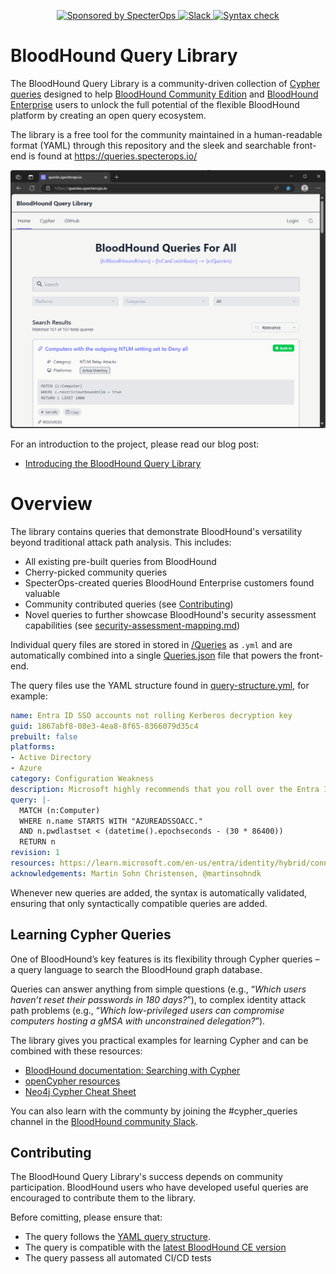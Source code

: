 <p align="center">
    <a href="https://github.com/SpecterOps/BloodHoundQueryLibrary">
        <img src="https://img.shields.io/endpoint?url=https%3A%2F%2Fraw.githubusercontent.com%2Fspecterops%2F.github%2Fmain%2Fconfig%2Fshield.json"
        alt="Sponsored by SpecterOps"/>
    </a>
    <a href="https://ghst.ly/BHSlack">
        <img src="https://img.shields.io/badge/Slack-%23cypher_queries-blueviolet?logo=slack" 
        alt="Slack"/>
    </a>
    <a href="https://github.com/SpecterOps/BloodHoundQueryLibrary/actions">
        <img src="https://github.com/SpecterOps/BloodHoundQueryLibrary/actions/workflows/syntax.yml/badge.svg"
        alt="Syntax check"/>
    </a>
</p>


# BloodHound Query Library 

The BloodHound Query Library is a community-driven collection of [Cypher queries](https://support.bloodhoundenterprise.io/hc/en-us/articles/16721164740251) designed to help [BloodHound Community Edition](https://github.com/SpecterOps/BloodHound) and [BloodHound Enterprise](https://specterops.io/bloodhound-overview/) users to unlock the full potential of the flexible BloodHound platform by creating an open query ecosystem.

The library is a free tool for the community maintained in a human-readable format (YAML) through this repository and the sleek and searchable front-end is found at https://queries.specterops.io/

![BloodHound Query Library frontend screenshot](queries.specterops.io.png)

For an introduction to the project, please read our blog post:

- [Introducing the BloodHound Query Library](https://specterops.io/blog/2025/06/17/introducing-the-bloodhound-query-library/)

# Overview

The library contains queries that demonstrate BloodHound's versatility beyond traditional attack path analysis. This includes:
- All existing pre-built queries from BloodHound
- Cherry-picked community queries
- SpecterOps-created queries BloodHound Enterprise customers found valuable
- Community contributed queries (see [Contributing](#contributing))
- Novel queries to further showcase BloodHound's security assessment capabilities (see [security-assessment-mapping.md](/docs/security-assessment-mapping.md))

Individual query files are stored in stored in [/Queries](/Queries/) as `.yml` and are automatically combined into a single  [Queries.json](/Queries.json) file that powers the front-end.

The query files use the YAML structure found in [query-structure.yml](/docs/query-structure.yml), for example:

```yaml
name: Entra ID SSO accounts not rolling Kerberos decryption key
guid: 1867abf8-08e3-4ea8-8f65-8366079d35c4
prebuilt: false
platforms: 
- Active Directory
- Azure
category: Configuration Weakness
description: Microsoft highly recommends that you roll over the Entra ID SSO Kerberos decryption key at least every 30 days.
query: |-
  MATCH (n:Computer)
  WHERE n.name STARTS WITH "AZUREADSSOACC."
  AND n.pwdlastset < (datetime().epochseconds - (30 * 86400))
  RETURN n
revision: 1
resources: https://learn.microsoft.com/en-us/entra/identity/hybrid/connect/how-to-connect-sso-faq#how-can-i-roll-over-the-kerberos-decryption-key-of-the--azureadsso--computer-account-
acknowledgements: Martin Sohn Christensen, @martinsohndk
```

Whenever new queries are added, the syntax is automatically validated, ensuring that only syntactically compatible queries are added.

## Learning Cypher Queries
One of BloodHound’s key features is its flexibility through Cypher queries – a query language to search the BloodHound graph database.

Queries can answer anything from simple questions (e.g., “*Which users haven’t reset their passwords in 180 days?*”), to complex identity attack path problems (e.g., “*Which low-privileged users can compromise computers hosting a gMSA with unconstrained delegation?*”).

The library gives you practical examples for learning Cypher and can be combined with these resources:
- [BloodHound documentation: Searching with Cypher](https://support.bloodhoundenterprise.io/hc/en-us/articles/16721164740251)
- [openCypher resources](https://opencypher.org/resources/)
- [Neo4j Cypher Cheat Sheet](https://neo4j.com/docs/cypher-cheat-sheet/current/lists/)

You can also learn with the communty by joining the #cypher_queries channel in the [BloodHound community Slack](https://support.bloodhoundenterprise.io/hc/en-us/articles/16730536907547).

## Contributing

The BloodHound Query Library's success depends on community participation. BloodHound users who have developed useful queries are encouraged to contribute them to the library.

Before comitting, please ensure that:
- The query follows the [YAML query structure](docs/query-structure.yml).
- The query is compatible with the [latest BloodHound CE version](https://github.com/SpecterOps/BloodHound)
- The query passess all automated CI/CD tests
